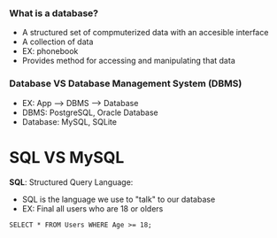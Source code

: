 ### What is a database?
+ A structured set of compmuterized data with an accesible interface 
+ A collection of data
+ EX: phonebook 
+ Provides method for accessing and manipulating that data 

### Database VS Database Management System (DBMS) 
+ EX: App --> DBMS --> Database 
+ DBMS: PostgreSQL, Oracle Database
+ Database: MySQL, SQLite

# SQL VS MySQL 

**SQL**: Structured Query Language: 
+ SQL is the language we use to "talk" to our database 
+ EX: Final all users who are 18 or olders  
```  
SELECT * FROM Users WHERE Age >= 18;
```  
